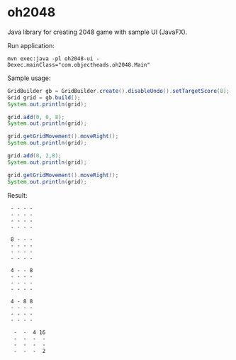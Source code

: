 # oh2048
Java library for creating 2048 game with sample UI (JavaFX).

Run application:
```
mvn exec:java -pl oh2048-ui -Dexec.mainClass="com.objectheads.oh2048.Main"
```

Sample usage:
```java
GridBuilder gb = GridBuilder.create().disableUndo().setTargetScore(8);
Grid grid = gb.build();
System.out.println(grid);

grid.add(0, 0, 8);
System.out.println(grid);

grid.getGridMovement().moveRight();
System.out.println(grid);

grid.add(0, 2,8);
System.out.println(grid);

grid.getGridMovement().moveRight();
System.out.println(grid);
```

Result:
```
 - - - -
 - - - -
 - - - -
 - - - -

 8 - - -
 - - - -
 - - - -
 - - - -

 4 - - 8
 - - - -
 - - - -
 - - - -

 4 - 8 8
 - - - -
 - - - -
 - - - -

  -  -  4 16
  -  -  -  -
  -  -  -  -
  -  -  -  2
```
